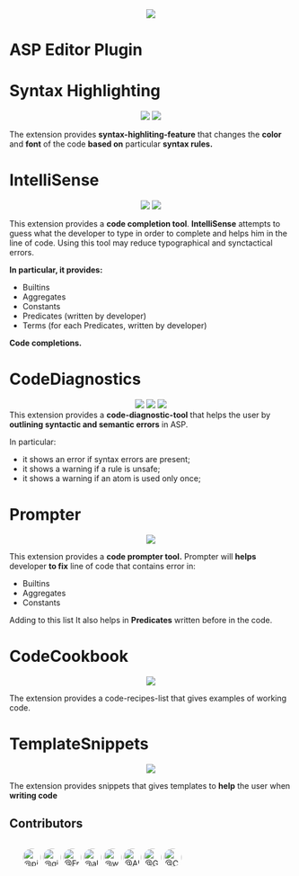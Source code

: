 <div align="center">
	<img src="/images/icon.png">
</div>

# ASP Editor Plugin



# Syntax Highlighting
<div align="center">
	<img src="/images/dark-synthax.png">
	<img src="/images/light-synthax.png">
</div>
<p>The extension provides <b>syntax-highliting-feature</b> that changes the <b>color</b> and <b>font</b> of the code <b>based on</b> particular <b>syntax rules.</b></p>


# IntelliSense

<div align="center">
	<img src="/images/intellisense1.gif">
	<img src="/images/intellisense2.gif">
</div>

<p>This extension provides a <b>code completion tool</b>.
<b>IntelliSense</b> attempts to guess what the developer to type in order to complete and helps him in the line of code.
Using this tool may reduce typographical and synctactical errors.</p>

<p><b>In particular, it provides:</b></p>
	<ul>
		<li>Builtins</li>
		<li>Aggregates</li>
		<li>Constants</li>
		<li>Predicates (written by developer)</li>
		<li>Terms (for each Predicates, written by developer)</li>
	</ul>

<p><b>Code completions.</b></p>

# CodeDiagnostics

<div align="center">
	<img src="/images/code_diagnostics.gif">
	<img src="/images/code_diagnostics2.gif">
  <img src="/images/code_diagnostics3.gif">
</div>
This extension provides a <b>code-diagnostic-tool</b> that helps the user by <b>outlining syntactic and semantic errors</b> in ASP. 
<p>In particular: 
<ul>
  <li>it shows an error if syntax errors are present;</li>
  <li>it shows a warning if a rule is unsafe;</li> 
  <li>it shows a warning if an atom is used only once;</li>
</ul></p>

# Prompter

<div align="center">
	<img src="/images/prompter.gif">
</div>

<p>This extension provides a <b>code prompter tool.</b>
Prompter will <b>helps</b> developer <b>to fix</b> line of code that contains </b>error</b> in:
<ul>
	<li>Builtins</li>
	<li>Aggregates</li>
	<li>Constants</li>
</ul>
Adding to this list It also helps in <b>Predicates</b> written before in the code.</p>

# CodeCookbook

<div align="center">
	<img src="/images/cookbook.gif">
</div>
</p>The extension provides a </b>code-recipes-list</b> that gives examples of working code.</p>

# TemplateSnippets

<div align="center">
	<img src="/images/snippet.gif">
</div>
<p>The extension provides </b>snippets</b> that gives templates to <b>help</b> the user when <b>writing code</b></p>


## Contributors

<ul style="display: inline-block;">

<li style="display: inline-block;" class="mb-2 mr-2">
      <a href="https://github.com/pierpaolosestito-dev" class="" data-hovercard-type="user" data-hovercard-url="/users/pierpaolosestito-dev/hovercard" data-octo-click="hovercard-link-click" data-octo-dimensions="link_type:self">
        <img src="https://avatars.githubusercontent.com/u/112246529?s=64&amp;v=4" alt="@pierpaolosestito-dev" style="border-radius:50%" size="32" height="32" width="32" data-view-component="true" class="avatar circle">
      </a>
    </li>

<li style="display: inline-block;" class="mb-2 mr-2">
      <a href="https://github.com/gioiannu" class="" data-hovercard-type="user" data-hovercard-url="/users/gioiannu/hovercard" data-octo-click="hovercard-link-click" data-octo-dimensions="link_type:self">
        <img src="https://avatars.githubusercontent.com/u/43842097?s=64&amp;v=4" alt="@gioiannu" style="border-radius:50%" size="32" height="32" width="32" data-view-component="true" class="avatar circle">
      </a>
    </li>

<li style="display: inline-block;" class="mb-2 mr-2">
      <a href="https://github.com/FrancescaMurano" class="" data-hovercard-type="user" data-hovercard-url="/users/FrancescaMurano/hovercard" data-octo-click="hovercard-link-click" data-octo-dimensions="link_type:self">
        <img src="https://avatars.githubusercontent.com/u/72566115?s=64&amp;v=4" alt="@FrancescaMurano" style="border-radius:50%" size="32" height="32" width="32" data-view-component="true" class="avatar circle">
      </a>
    </li>

<li style="display: inline-block;" class="mb-2 mr-2">
      <a href="https://github.com/aleff-github" class="" data-hovercard-type="user" data-hovercard-url="/users/aleff-github/hovercard" data-octo-click="hovercard-link-click" data-octo-dimensions="link_type:self">
        <img src="https://avatars.githubusercontent.com/u/58374531?s=64&amp;v=4" alt="@aleff-github" style="border-radius:50%" size="32" height="32" width="32" data-view-component="true" class="avatar circle">
      </a>
    </li>

<li style="display: inline-block;" class="mb-2 mr-2">
      <a href="https://github.com/whyskeey" class="" data-hovercard-type="user" data-hovercard-url="/users/whyskeey/hovercard" data-octo-click="hovercard-link-click" data-octo-dimensions="link_type:self">
        <img src="https://avatars.githubusercontent.com/u/73330893?v=4" alt="@whyskeey" style="border-radius:50%" size="32" height="32" width="32" data-view-component="true" class="avatar circle">
      </a>
    </li>

<li style="display: inline-block;" class="mb-2 mr-2">
      <a href="https://github.com/AleandroPresta" class="" data-hovercard-type="user" data-hovercard-url="/users/AleandroPresta/hovercard" data-octo-click="hovercard-link-click" data-octo-dimensions="link_type:self">
        <img src="https://avatars.githubusercontent.com/u/37838171?s=64&amp;v=4" alt="@AleandroPresta" style="border-radius:50%" size="32" height="32" width="32" data-view-component="true" class="avatar circle">
      </a>
    </li>

<li style="display: inline-block;" class="mb-2 mr-2">
      <a href="https://github.com/GabrielTripodi" class="" data-hovercard-type="user" data-hovercard-url="/users/GabrielTripodi/hovercard" data-octo-click="hovercard-link-click" data-octo-dimensions="link_type:self">
        <img src="https://avatars.githubusercontent.com/u/73585557?s=64&amp;v=4" alt="@GabrielTripodi" style="border-radius:50%" size="32" height="32" width="32" data-view-component="true" class="avatar circle">
      </a>
    </li>

<li style="display: inline-block;" class="mb-2 mr-2">
      <a href="https://github.com/Cris23-prog" class="" data-hovercard-type="user" data-hovercard-url="/users/Cris23-prog/hovercard" data-octo-click="hovercard-link-click" data-octo-dimensions="link_type:self">
        <img src="https://avatars.githubusercontent.com/u/73585475?v=4" alt="@Cris23-prog" style="border-radius:50%" size="32" height="32" width="32" data-view-component="true" class="avatar circle">
      </a>
    </li>

</ul>
